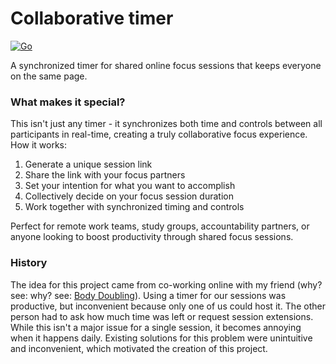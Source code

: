 # Collaborative timer
[![Go](https://github.com/keyplate/pomoteam/actions/workflows/go.yml/badge.svg)](https://github.com/keyplate/pomoteam/actions/workflows/ci.yml)

A synchronized timer for shared online focus sessions that keeps everyone on the same page.

### What makes it special?

This isn't just any timer - it synchronizes both time and controls between all participants in real-time, creating a truly collaborative focus experience.
How it works:

1) Generate a unique session link
2) Share the link with your focus partners
3) Set your intention for what you want to accomplish
4) Collectively decide on your focus session duration
5) Work together with synchronized timing and controls

Perfect for remote work teams, study groups, accountability partners, or anyone looking to boost productivity through shared focus sessions.

### History

The idea for this project came from co-working online with my friend (why? see: why? see: [Body Doubling](https://en.wikipedia.org/wiki/Body_doubling)). Using a timer for our sessions was productive, but inconvenient because only one of us could host it. The other person had to ask how much time was left or request session extensions. While this isn't a major issue for a single session, it becomes annoying when it happens daily. Existing solutions for this problem were unintuitive and inconvenient, which motivated the creation of this project. 
